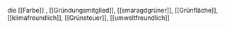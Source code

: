 die [[Farbe]]
, [[Gründungsmitglied]], [[smaragdgrüner]], [[Grünfläche]], [[klimafreundlich]], [[Grünsteuer]], [[umweltfreundlich]]